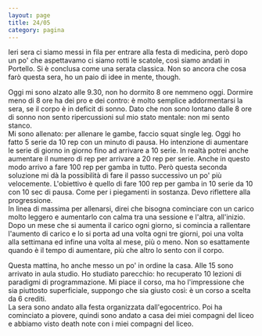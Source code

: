 ```yaml
--- 
layout: page
title: 24/05
category: pagina
---
```


Ieri sera ci siamo messi in fila per entrare alla festa di medicina, però dopo
un po' che aspettavamo ci siamo rotti le scatole, così siamo andati in Portello.
Si è conclusa come una serata classica. Non so ancora che cosa farò questa sera,
ho un paio di idee in mente, though.  

Oggi mi sono alzato alle 9.30, non ho dormito 8 ore nemmeno oggi. Dormire meno
di 8 ore ha dei pro e dei contro: è molto semplice addormentarsi la sera, se il
corpo è in deficit di sonno. Dato che non sono lontano dalle 8 ore di sonno non
sento ripercussioni sul mio stato mentale: non mi sento stanco.  
Mi sono allenato: per allenare le gambe, faccio squat single leg. Oggi ho fatto
5 serie da 10 rep con un minuto di pausa. Ho intenzione di aumentare le serie di
giorno in giorno fino ad arrivare a 10 serie. In realtà potrei anche aumentare
il numero di rep per arrivare a 20 rep per serie. Anche in questo modo arrivo a
fare 100 rep per gamba in tutto. Però questa seconda soluzione mi dà la
possibilità di fare il passo successivo un po' più velocemente. L'obiettivo è
quello di fare 100 rep per gamba in 10 serie da 10 con 10 sec di pausa. Come per
i piegamenti in sostanza. Devo riflettere alla progressione.  
In linea di massima per allenarsi, direi che bisogna cominciare con un carico
molto leggero e aumentarlo con calma tra una sessione e l'altra, all'inizio.
Dopo un mese che si aumenta il carico ogni giorno, si comincia a rallentare
l'aumento di carico e lo si porta ad una volta ogni tre giorni, poi una volta
alla settimana ed infine una volta al mese, più o meno. Non so esattamente
quando è il tempo di aumentare, più che altro lo sento con il corpo.  

Questa mattina, ho anche messo un po' in ordine la casa. Alle 15 sono arrivato
in aula studio. Ho studiato parecchio: ho recuperato 10 lezioni di paradigmi di
programmazione. Mi piace il corso, ma ho l'impressione che sia piuttosto
superficiale, suppongo che sia giusto così: è un corso a scelta da 6 crediti.  
La sera sono andato alla festa organizzata dall'egocentrico. Poi ha cominciato a
piovere, quindi sono andato a casa dei miei compagni del liceo e abbiamo visto 
death note con i miei compagni del liceo.

